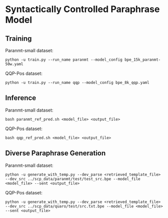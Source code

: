 # Syntactically Controlled Paraphrase Model

## Training

Paranmt-small dataset:

```
python -u train.py --run_name paranmt --model_config bpe_15k_paranmt-50w.yaml
```

QQP-Pos dataset:
```
python -u train.py --run_name qqp --model_config bpe_8k_qqp.yaml
```


## Inference

Paranmt-small dataset:

```
bash paranmt_ref_pred.sh <model_file> <output_file>
```

QQP-Pos dataset:
```
bash qqp_ref_pred.sh <model_file> <output_file>
```

## Diverse Paraphrase Generation
Paranmt-small dataset:

```
python -u generate_with_temp.py --dev_parse <retrieved_template_file> --dev_src ../scp_data/paranmt/test/test_src.bpe --model_file <model_file> --sent <output_file>
```

QQP-Pos dataset:
```
python -u generate_with_temp.py --dev_parse <retrieved_template_file> --dev_src ../scp_data/quaro/test/src.txt.bpe --model_file <model_file> --sent <output_file>
```

